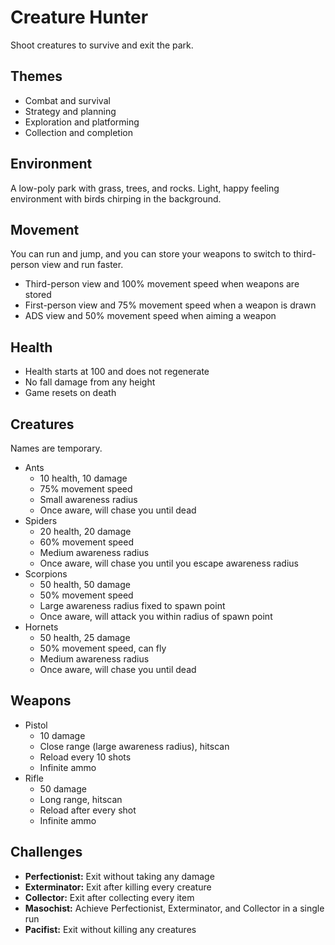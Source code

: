 # Creature Hunter

Shoot creatures to survive and exit the park.

## Themes

- Combat and survival
- Strategy and planning
- Exploration and platforming
- Collection and completion

## Environment

A low-poly park with grass, trees, and rocks. Light, happy feeling environment with birds chirping in the background.

## Movement

You can run and jump, and you can store your weapons to switch to third-person view and run faster.

- Third-person view and 100% movement speed when weapons are stored
- First-person view and 75% movement speed when a weapon is drawn
- ADS view and 50% movement speed when aiming a weapon

## Health

- Health starts at 100 and does not regenerate
- No fall damage from any height
- Game resets on death

## Creatures

Names are temporary.

- Ants
  - 10 health, 10 damage
  - 75% movement speed
  - Small awareness radius
  - Once aware, will chase you until dead
- Spiders
  - 20 health, 20 damage
  - 60% movement speed
  - Medium awareness radius
  - Once aware, will chase you until you escape awareness radius
- Scorpions
  - 50 health, 50 damage
  - 50% movement speed
  - Large awareness radius fixed to spawn point
  - Once aware, will attack you within radius of spawn point
- Hornets
  - 50 health, 25 damage
  - 50% movement speed, can fly
  - Medium awareness radius
  - Once aware, will chase you until dead

## Weapons

- Pistol
  - 10 damage
  - Close range (large awareness radius), hitscan
  - Reload every 10 shots
  - Infinite ammo
- Rifle
  - 50 damage
  - Long range, hitscan
  - Reload after every shot
  - Infinite ammo

## Challenges

- **Perfectionist:** Exit without taking any damage
- **Exterminator:** Exit after killing every creature
- **Collector:** Exit after collecting every item
- **Masochist:** Achieve Perfectionist, Exterminator, and Collector in a single run
- **Pacifist:** Exit without killing any creatures
